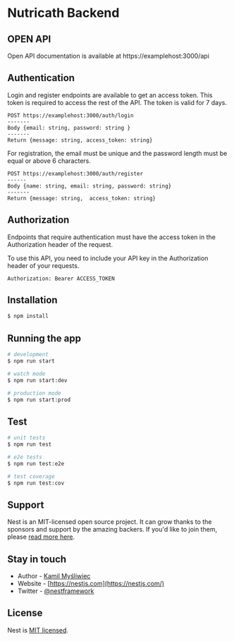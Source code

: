 # Nutricath Backend

## OPEN API
Open API documentation is available at https://examplehost:3000/api


## Authentication
Login and register endpoints are available to get an access token. This token is required to access the rest of the API. The token is valid for 7 days.

```
POST https://examplehost:3000/auth/login 
-------
Body {email: string, password: string }
-------
Return {message: string, access_token: string}
```

For registration, the email must be unique and the password length must be equal or above 6 characters.


```
POST https://examplehost:3000/auth/register
------
Body {name: string, email: string, password: string}
-------
Return {message: string,  access_token: string}
```

## Authorization
Endpoints that require authentication must have the access token in the Authorization header of the request.

To use this API, you need to include your API key in the Authorization header of your requests.

```curl
Authorization: Bearer ACCESS_TOKEN
```

## Installation

```bash
$ npm install
```

## Running the app

```bash
# development
$ npm run start

# watch mode
$ npm run start:dev

# production mode
$ npm run start:prod
```

## Test

```bash
# unit tests
$ npm run test

# e2e tests
$ npm run test:e2e

# test coverage
$ npm run test:cov
```

## Support

Nest is an MIT-licensed open source project. It can grow thanks to the sponsors and support by the amazing backers. If you'd like to join them, please [read more here](https://docs.nestjs.com/support).

## Stay in touch

- Author - [Kamil Myśliwiec](https://kamilmysliwiec.com)
- Website - [https://nestjs.com](https://nestjs.com/)
- Twitter - [@nestframework](https://twitter.com/nestframework)

## License

Nest is [MIT licensed](LICENSE).
